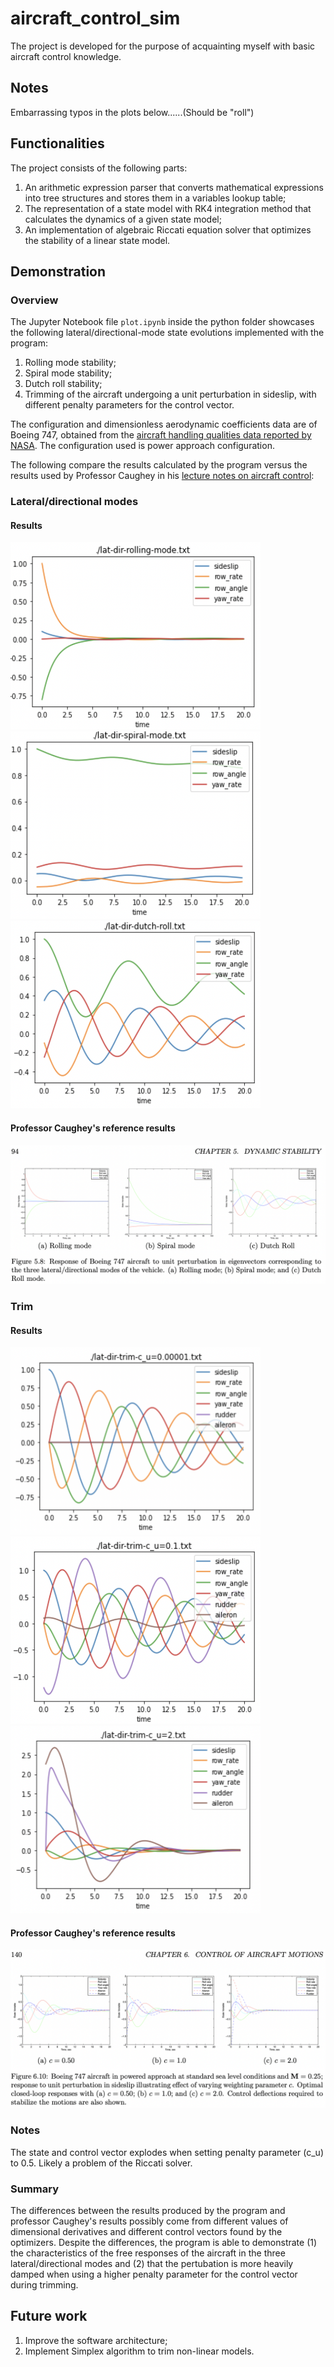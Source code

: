# aircraft_control_sim

 The project is developed for the purpose of acquainting myself with basic aircraft control knowledge.
 
 ## Notes
 Embarrassing typos in the plots below......(Should be "roll")
 
 ## Functionalities
 
 The project consists of the following parts:
 1. An arithmetic expression parser that converts mathematical expressions into tree structures and stores them in a variables lookup table;
 2. The representation of a state model with RK4 integration method that calculates the dynamics of a given state model;
 3. An implementation of algebraic Riccati equation solver that optimizes the stability of a linear state model.

## Demonstration

### Overview
The Jupyter Notebook file `plot.ipynb` inside the python folder showcases the following lateral/directional-mode state evolutions implemented with the program:
1. Rolling mode stability;
2. Spiral mode stability;
3. Dutch roll stability;
4. Trimming of the aircraft undergoing a unit perturbation in sideslip, with different penalty parameters for the control vector.

The configuration and dimensionless aerodynamic coefficients data are of Boeing 747, obtained from the [aircraft handling qualities data reported by NASA](https://ntrs.nasa.gov/citations/19730003312). The configuration used is power approach configuration.

The following compare the results calculated by the program versus the results used by Professor Caughey in his [lecture notes on aircraft control](https://courses.cit.cornell.edu/mae5070/Caughey_2011_04.pdf):

### Lateral/directional modes
#### Results
<p float="left">
 <img src="https://github.com/liu550/aircraft_control_sim/blob/main/assets/images/ss-rolling-mode.png" width="400" height="300">
 <img src="https://github.com/liu550/aircraft_control_sim/blob/main/assets/images/ss-spiral-mode.png" width="400" height="300">
 <img src="https://github.com/liu550/aircraft_control_sim/blob/main/assets/images/ss-dutch-roll.png" width="400" height="300">
</p>

#### Professor Caughey's reference results
<img src="https://github.com/liu550/aircraft_control_sim/blob/main/assets/images/ss-caughey-lat:dir-modes.png">

### Trim
#### Results
<p float="left">
 <img src="https://github.com/liu550/aircraft_control_sim/blob/main/assets/images/ss-trim-c_u=0.00001.png" width="400" height="300">
 <img src="https://github.com/liu550/aircraft_control_sim/blob/main/assets/images/ss-trim-c_u=0.1.png" width="400" height="300">
 <img src="https://github.com/liu550/aircraft_control_sim/blob/main/assets/images/ss-trim-c_u=2.png" width="400" height="300">
</p>

#### Professor Caughey's reference results
<img src="https://github.com/liu550/aircraft_control_sim/blob/main/assets/images/ss-caughey-lat:dir-trim.png">

### Notes
The state and control vector explodes when setting penalty parameter (c_u) to 0.5. Likely a problem of the Riccati solver.

### Summary
The differences between the results produced by the program and professor Caughey's results possibly come from different values of dimensional derivatives and different control vectors found by the optimizers. Despite the differences, the program is able to demonstrate (1) the characteristics of the free responses of the aircraft in the three lateral/directional modes and (2) that the pertubation is more heavily damped when using a higher penalty parameter for the control vector during trimming.

## Future work
1. Improve the software architecture;
2. Implement Simplex algorithm to trim non-linear models.
